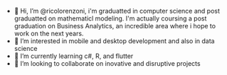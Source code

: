 - 👋 Hi, I’m @ricolorenzoni, i'm graduatted in computer science and post graduatted on mathematicl modeling. I'm actually coursing a post graduation on Business Analytics, an incredible area where i hope to work on the next years. 
- 👀 I’m interested in mobile and desktop development and also in data science
- 🌱 I’m currently learning c#, R, and flutter
- 💞️ I’m looking to collaborate on inovative and disruptive projects
  <!-- 📫 How to reach me

<!---
ricolorenzoni/ricolorenzoni is a ✨ special ✨ repository because its `README.md` (this file) appears on your GitHub profile.
You can click the Preview link to take a look at your changes.
--->
